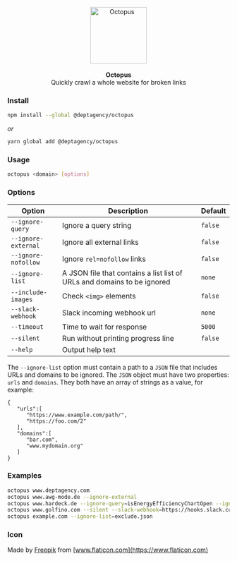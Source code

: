 <p align="center">
    <img src="https://raw.githubusercontent.com/deptagency/octopus/master/octopus.png" width="128" height="128" alt="Octopus">
    <br>
    <br>
    <b>Octopus</b>
    <br>
    Quickly crawl a whole website for broken links
</p>


### Install

```bash
npm install --global @deptagency/octopus
```

*or*

```bash
yarn global add @deptagency/octopus
```


### Usage

```bash
octopus <domain> [options]
```


### Options

Option | Description | Default
------ | ----------- | -------
`--ignore-query` | Ignore a query string | `false`
`--ignore-external` | Ignore all external links | `false`
`--ignore-nofollow` | Ignore `rel=nofollow` links | `false`
`--ignore-list` | A JSON file that contains a list list of URLs and domains to be ignored | `none`
`--include-images` | Check `<img>` elements | `false`
`--slack-webhook` | Slack incoming webhook url | `none`
`--timeout` | Time to wait for response | `5000`
`--silent` | Run without printing progress line | `false`
`--help` | Output help text |  

The `--ignore-list` option must contain a path to a `JSON` file that includes
URLs and domains to be ignored. The `JSON` object must have two properties:
`urls` and `domains`. They both have an array of strings as a value, for example:

```
{
   "urls":[
      "https://www.example.com/path/",
      "https://foo.com/2"
   ],
   "domains":[
      "bar.com",
      "www.mydomain.org"
   ]
}
```

### Examples

```bash
octopus www.deptagency.com
octopus www.awg-mode.de --ignore-external
octopus www.hardeck.de --ignore-query=isEnergyEfficiencyChartOpen --ignore-query=followSearch
octopus www.golfino.com --silent --slack-webhook=https://hooks.slack.com/services/XXX/XXX/XXX
octopus example.com --ignore-list=exclude.json
```


### Icon
Made by [Freepik](https://www.freepik.com) from [www.flaticon.com](https://www.flaticon.com)
